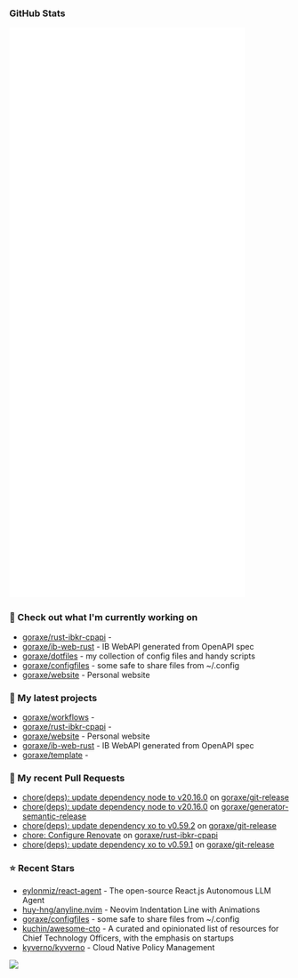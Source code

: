 
### GitHub Stats

<p align="left"><img src="https://raw.githubusercontent.com/goraxe/goraxe/main/github-metrics.svg" /></p>

### 👷 Check out what I'm currently working on

- [goraxe/rust-ibkr-cpapi](https://github.com/goraxe/rust-ibkr-cpapi) - 
- [goraxe/ib-web-rust](https://github.com/goraxe/ib-web-rust) - IB WebAPI generated from OpenAPI spec
- [goraxe/dotfiles](https://github.com/goraxe/dotfiles) - my collection of config files and handy scripts
- [goraxe/configfiles](https://github.com/goraxe/configfiles) - some safe to share files from ~/.config 
- [goraxe/website](https://github.com/goraxe/website) - Personal website
### 🌱 My latest projects

- [goraxe/workflows](https://github.com/goraxe/workflows) - 
- [goraxe/rust-ibkr-cpapi](https://github.com/goraxe/rust-ibkr-cpapi) - 
- [goraxe/website](https://github.com/goraxe/website) - Personal website
- [goraxe/ib-web-rust](https://github.com/goraxe/ib-web-rust) - IB WebAPI generated from OpenAPI spec
- [goraxe/template](https://github.com/goraxe/template) - 
### 🔨 My recent Pull Requests

- [chore(deps): update dependency node to v20.16.0](https://github.com/goraxe/git-release/pull/96) on [goraxe/git-release](https://github.com/goraxe/git-release)
- [chore(deps): update dependency node to v20.16.0](https://github.com/goraxe/generator-semantic-release/pull/139) on [goraxe/generator-semantic-release](https://github.com/goraxe/generator-semantic-release)
- [chore(deps): update dependency xo to v0.59.2](https://github.com/goraxe/git-release/pull/95) on [goraxe/git-release](https://github.com/goraxe/git-release)
- [chore: Configure Renovate](https://github.com/goraxe/rust-ibkr-cpapi/pull/1) on [goraxe/rust-ibkr-cpapi](https://github.com/goraxe/rust-ibkr-cpapi)
- [chore(deps): update dependency xo to v0.59.1](https://github.com/goraxe/git-release/pull/94) on [goraxe/git-release](https://github.com/goraxe/git-release)
### ⭐ Recent Stars

- [eylonmiz/react-agent](https://github.com/eylonmiz/react-agent) - The open-source React.js Autonomous LLM Agent
- [huy-hng/anyline.nvim](https://github.com/huy-hng/anyline.nvim) - Neovim Indentation Line with Animations
- [goraxe/configfiles](https://github.com/goraxe/configfiles) - some safe to share files from ~/.config 
- [kuchin/awesome-cto](https://github.com/kuchin/awesome-cto) - A curated and opinionated list of resources for Chief Technology Officers, with the emphasis on startups
- [kyverno/kyverno](https://github.com/kyverno/kyverno) - Cloud Native Policy Management

![](https://komarev.com/ghpvc/?username=goraxe)
